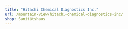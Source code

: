 ```yaml
---
title: "Hitachi Chemical Diagnostics Inc."
url: /mountain-view/hitachi-chemical-diagnostics-inc/
shop: Sanitätshaus
---
```

